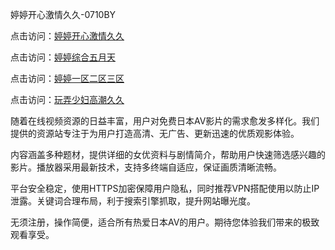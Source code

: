 婷婷开心激情久久-0710BY

点击访问：<a href="https://heiliaoe8ajia.pages.dev">婷婷开心激情久久</a>

点击访问：<a href="https://heiliaoxqkkct.pages.dev">婷婷综合五月天</a>

点击访问：<a href="https://heiliaoxwd5i8.pages.dev">婷婷一区二区三区</a>

点击访问：<a href="https://heiliaowt0d7p.pages.dev">玩弄少妇高潮久久</a>

随着在线视频资源的日益丰富，用户对免费日本AV影片的需求愈发多样化。我们提供的资源站专注于为用户打造高清、无广告、更新迅速的优质观影体验。

内容涵盖多种题材，提供详细的女优资料与剧情简介，帮助用户快速筛选感兴趣的影片。播放器采用最新技术，支持多终端自适应，保证画质清晰流畅。

平台安全稳定，使用HTTPS加密保障用户隐私，同时推荐VPN搭配使用以防止IP泄露。关键词合理布局，利于搜索引擎抓取，提升网站曝光度。

无须注册，操作简便，适合所有热爱日本AV的用户。期待您体验我们带来的极致观看享受。

<span style="display:none;">[Canonical link]( https://github.com/ribenyi1021/79430889 ）</span>
